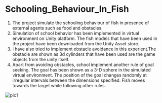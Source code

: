 # Schooling_Behaviour_In_Fish

1) The project simulate the schooling behaviour of fish in presence of external agents such as food and obstacles.<br>
2) Simulation of school behavior has been implemented in virtual environment on Unity platform. The fish models that have been used in the project have been downloaded from the Unity Asset store.<br>
3) I have also tried to implement obstacle avoidance in this experient.The obstacle are shown as 3d cylinders that have been used are the game objects from the unity itself.<br>
4) Apart from avoiding obstacles, school implement another rule of goal seeking. The goal has been shown as a 3-D sphere in the simulated virtual environment. The position of the goal changes randomly at irregular intervals between the dimensions specified. Fish moves towards the target while following other rules.

![pic1](https://user-images.githubusercontent.com/31189656/98509934-2c2f3d00-2230-11eb-9749-212cf91b2e09.png)
